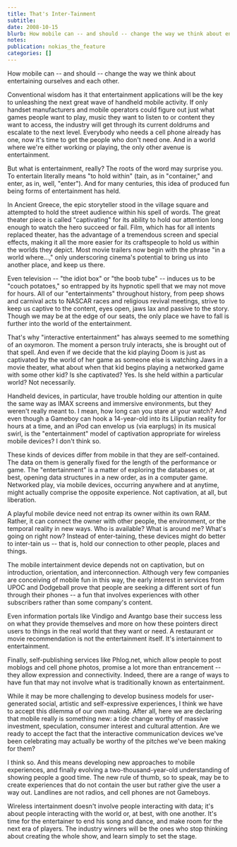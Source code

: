 ```yaml
---
title: That's Inter-Tainment
subtitle: 
date: 2008-10-15
blurb: How mobile can -- and should -- change the way we think about entertaining ourselves and each other.
notes: 
publication: nokias_the_feature
categories: []
---
```


How mobile can -- and should -- change the way we think about entertaining ourselves and each other.

  
Conventional wisdom has it that entertainment applications will be the key to unleashing the next great wave of handheld mobile activity. If only handset manufacturers and mobile operators could figure out just what games people want to play, music they want to listen to or content they want to access, the industry will get through its current doldrums and escalate to the next level. Everybody who needs a cell phone already has one, now it's time to get the people who don't need one. And in a world where we're either working or playing, the only other avenue is entertainment.

But what is entertainment, really? The roots of the word may surprise you. To entertain literally means "to hold within" (tain, as in "container," and enter, as in, well, "enter"). And for many centuries, this idea of produced fun being forms of entertainment has held.

In Ancient Greece, the epic storyteller stood in the village square and attempted to hold the street audience within his spell of words. The great theater piece is called "captivating" for its ability to hold our attention long enough to watch the hero succeed or fail. Film, which has for all intents replaced theater, has the advantage of a tremendous screen and special effects, making it all the more easier for its craftspeople to hold us within the worlds they depict. Most movie trailers now begin with the phrase "in a world where...," only underscoring cinema's potential to bring us into another place, and keep us there.

Even television -- "the idiot box" or "the boob tube" -- induces us to be "couch potatoes," so entrapped by its hypnotic spell that we may not move for hours. All of our "entertainments" throughout history, from peep shows and carnival acts to NASCAR races and religious revival meetings, strive to keep us captive to the content, eyes open, jaws lax and passive to the story. Though we may be at the edge of our seats, the only place we have to fall is further into the world of the entertainment.

That's why "interactive entertainment" has always seemed to me something of an oxymoron. The moment a person truly interacts, she is brought out of that spell. And even if we decide that the kid playing Doom is just as captivated by the world of her game as someone else is watching Jaws in a movie theater, what about when that kid begins playing a networked game with some other kid? Is she captivated? Yes. Is she held within a particular world? Not necessarily.

Handheld devices, in particular, have trouble holding our attention in quite the same way as IMAX screens and immersive environments, but they weren't really meant to. I mean, how long can you stare at your watch? And even though a Gameboy can hook a 14-year-old into its Liliputian reality for hours at a time, and an iPod can envelop us (via earplugs) in its musical swirl, is the "entertainment" model of captivation appropriate for wireless mobile devices? I don't think so.

These kinds of devices differ from mobile in that they are self-contained. The data on them is generally fixed for the length of the performance or game. The "entertainment" is a matter of exploring the databases or, at best, opening data structures in a new order, as in a computer game. Networked play, via mobile devices, occurring anywhere and at anytime, might actually comprise the opposite experience. Not captivation, at all, but liberation.

A playful mobile device need not entrap its owner within its own RAM. Rather, it can connect the owner with other people, the environment, or the temporal reality in new ways. Who is available? What is around me? What's going on right now? Instead of enter-taining, these devices might do better to inter-tain us -- that is, hold our connection to other people, places and things.

The mobile intertainment device depends not on captivation, but on introduction, orientation, and interconnection. Although very few companies are conceiving of mobile fun in this way, the early interest in services from UPOC and Dodgeball prove that people are seeking a different sort of fun through their phones -- a fun that involves experiences with other subscribers rather than some company's content.

Even information portals like Vindigo and Avantgo base their success less on what they provide themselves and more on how these pointers direct users to things in the real world that they want or need. A restaurant or movie recommendation is not the entertainment itself. It's intertainment to entertainment.

Finally, self-publishing services like Phlog.net, which allow people to post moblogs and cell phone photos, promise a lot more than entrancement -- they allow expression and connectivity. Indeed, there are a range of ways to have fun that may not involve what is traditionally known as entertainment.

While it may be more challenging to develop business models for user-generated social, artistic and self-expressive experiences, I think we have to accept this dilemma of our own making. After all, here we are declaring that mobile really is something new: a tide change worthy of massive investment, speculation, consumer interest and cultural attention. Are we ready to accept the fact that the interactive communication devices we've been celebrating may actually be worthy of the pitches we've been making for them?

I think so. And this means developing new approaches to mobile experiences, and finally evolving a two-thousand-year-old understanding of showing people a good time. The new rule of thumb, so to speak, may be to create experiences that do not contain the user but rather give the user a way out. Landlines are not radios, and cell phones are not Gameboys.

Wireless intertainment doesn't involve people interacting with data; it's about people interacting with the world or, at best, with one another. It's time for the entertainer to end his song and dance, and make room for the next era of players. The industry winners will be the ones who stop thinking about creating the whole show, and learn simply to set the stage.

